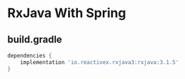 # RxJava With Spring

## build.gradle

```groovy
dependencies {
	implementation 'io.reactivex.rxjava3:rxjava:3.1.5'
}
```
